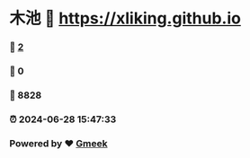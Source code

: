 # 木池 :link: https://xliking.github.io 
### :page_facing_up: [2](https://xliking.github.io/tag.html) 
### :speech_balloon: 0 
### :hibiscus: 8828 
### :alarm_clock: 2024-06-28 15:47:33 
### Powered by :heart: [Gmeek](https://github.com/Meekdai/Gmeek)
